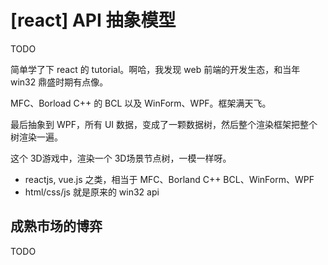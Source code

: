 # [react] API 抽象模型

TODO

简单学了下 react 的 tutorial。啊哈，我发现 web 前端的开发生态，和当年 win32 鼎盛时期有点像。

MFC、Borload C++ 的 BCL 以及 WinForm、WPF。框架满天飞。

最后抽象到 WPF，所有 UI 数据，变成了一颗数据树，然后整个渲染框架把整个树渲染一遍。

这个 3D游戏中，渲染一个 3D场景节点树，一模一样呀。

 * reactjs, vue.js 之类，相当于 MFC、Borland C++ BCL、WinForm、WPF
 * html/css/js 就是原来的 win32 api

## 成熟市场的博弈

TODO